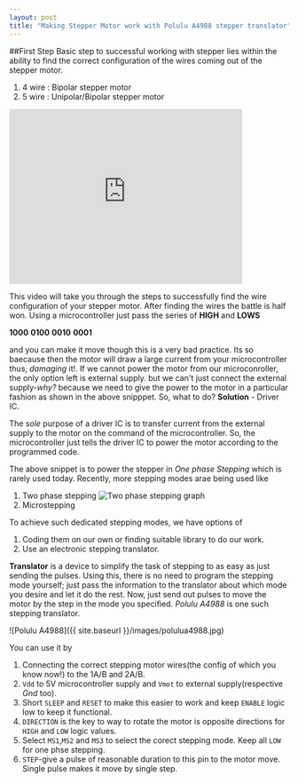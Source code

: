 ```yaml
---
layout: post
title: "Making Stepper Motor work with Polulu A4988 stepper translator"
---
```


##First Step
Basic step to successful working with stepper lies within the ability to find the correct configuration of the wires coming out of the stepper
motor.

1. 4 wire : Bipolar stepper motor
2. 5 wire : Unipolar/Bipolar stepper motor

<iframe width="420" height="315" src="https://www.youtube.com/embed/fTtwWJZlGt4" frameborder="0" allowfullscreen></iframe>

This video will take you through the steps to successfully find the wire configuration of your stepper motor. After finding the wires
the battle is half won. Using a microcontroller just pass the series of **HIGH** and **LOWS**

 **1000**
 **0100**
 **0010**
 **0001**

and you can make it move though this is a very bad practice. Its so baecause then the motor will draw a large current from your microcontroller
thus, _damaging_ it!. If we cannot power the motor from our microconroller, the only option left is external supply. but we can't just connect
the external supply-_why?_ because we need to give the power to the motor in a particular fashion as shown in the above snipppet. So, what to do?
**Solution** - Driver IC.

The _sole_ purpose of a driver IC is to transfer current from the external supply to the motor on the command of the microcontroller. So, the microcontroller just tells the driver IC to power the motor according to the programmed code.

The above snippet is to power the stepper in _One phase Stepping_ which is rarely used today. Recently, more stepping modes arae being used like

1. Two phase stepping
![Two phase stepping graph]({{site.baseurl}}/images/twophaseStepping.gif)
2. Microstepping

To achieve such dedicated stepping modes, we have options of 

1. Coding them on our own or finding suitable library to do our work.
2. Use an electronic stepping translator.

**Translator** is a device to simplify the task of stepping to as easy as just sending the pulses. Using this, there is no need to program the
stepping mode yourself; just pass the information to the translator about which mode you desire and let it do the rest. Now, just send out pulses to move the motor by the step in the mode you specified. _Polulu A4988_ is one such stepping translator.

![Polulu A4988]({{ site.baseurl }}/images/polulua4988.jpg)

You can use it by 

1. Connecting the correct stepping motor wires(the config of which you know now!) to the 1A/B and 2A/B.
2. `Vdd` to 5V microcontroller supply and `Vmot` to external supply(respective _Gnd_ too).
3. Short `SLEEP` and `RESET` to make this easier to work and keep `ENABLE` logic low to keep it functional.
4. `DIRECTION` is the key to way to rotate the motor is opposite directions for `HIGH` and `LOW` logic values.
5. Select `MS1`,`MS2` and `MS3` to select the corect stepping mode. Keep all `LOW` for one phse stepping.
6. `STEP`-give a pulse of reasonable duration to this pin to the motor move. Single pulse makes it move by single step.

